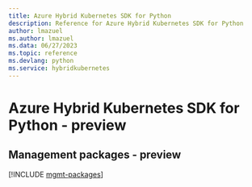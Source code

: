 ```yaml
---
title: Azure Hybrid Kubernetes SDK for Python
description: Reference for Azure Hybrid Kubernetes SDK for Python
author: lmazuel
ms.author: lmazuel
ms.data: 06/27/2023
ms.topic: reference
ms.devlang: python
ms.service: hybridkubernetes
---
```

# Azure Hybrid Kubernetes SDK for Python - preview

## Management packages - preview
[!INCLUDE [mgmt-packages](hybrid-kubernetes-mgmt-index.md)]